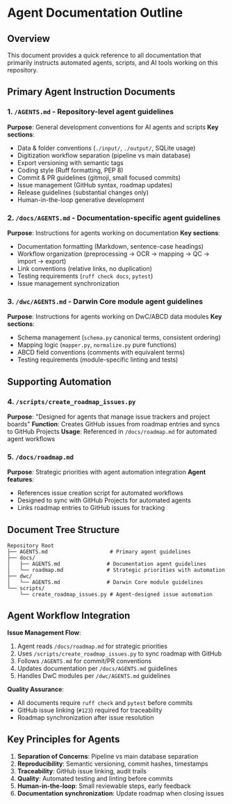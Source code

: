 # Agent Documentation Outline

## Overview
This document provides a quick reference to all documentation that primarily instructs automated agents, scripts, and AI tools working on this repository.

## Primary Agent Instruction Documents

### 1. `/AGENTS.md` - Repository-level agent guidelines
**Purpose**: General development conventions for AI agents and scripts
**Key sections**:
- Data & folder conventions (`./input/`, `./output/`, SQLite usage)
- Digitization workflow separation (pipeline vs main database)
- Export versioning with semantic tags
- Coding style (Ruff formatting, PEP 8)
- Commit & PR guidelines (gitmoji, small focused commits)
- Issue management (GitHub syntax, roadmap updates)
- Release guidelines (substantial changes only)
- Human-in-the-loop generative development

### 2. `/docs/AGENTS.md` - Documentation-specific agent guidelines
**Purpose**: Instructions for agents working on documentation
**Key sections**:
- Documentation formatting (Markdown, sentence-case headings)
- Workflow organization (preprocessing → OCR → mapping → QC → import → export)
- Link conventions (relative links, no duplication)
- Testing requirements (`ruff check docs`, `pytest`)
- Issue management synchronization

### 3. `/dwc/AGENTS.md` - Darwin Core module agent guidelines
**Purpose**: Instructions for agents working on DwC/ABCD data modules
**Key sections**:
- Schema management (`schema.py` canonical terms, consistent ordering)
- Mapping logic (`mapper.py`, `normalize.py` pure functions)
- ABCD field conventions (comments with equivalent terms)
- Testing requirements (module-specific linting and tests)

## Supporting Automation

### 4. `/scripts/create_roadmap_issues.py`
**Purpose**: "Designed for agents that manage issue trackers and project boards"
**Function**: Creates GitHub issues from roadmap entries and syncs to GitHub Projects
**Usage**: Referenced in `/docs/roadmap.md` for automated agent workflows

### 5. `/docs/roadmap.md`
**Purpose**: Strategic priorities with agent automation integration
**Agent features**:
- References issue creation script for automated workflows
- Designed to sync with GitHub Projects for automated agents
- Links roadmap entries to GitHub issues for tracking

## Document Tree Structure

```
Repository Root
├── AGENTS.md                    # Primary agent guidelines
├── docs/
│   ├── AGENTS.md               # Documentation agent guidelines
│   └── roadmap.md              # Strategic priorities with automation
├── dwc/
│   └── AGENTS.md               # Darwin Core module guidelines
└── scripts/
    └── create_roadmap_issues.py # Agent-designed issue automation
```

## Agent Workflow Integration

**Issue Management Flow**:
1. Agent reads `/docs/roadmap.md` for strategic priorities
2. Uses `/scripts/create_roadmap_issues.py` to sync roadmap with GitHub
3. Follows `/AGENTS.md` for commit/PR conventions
4. Updates documentation per `/docs/AGENTS.md` guidelines
5. Handles DwC modules per `/dwc/AGENTS.md` guidelines

**Quality Assurance**:
- All documents require `ruff check` and `pytest` before commits
- GitHub issue linking (`#123`) required for traceability
- Roadmap synchronization after issue resolution

## Key Principles for Agents

1. **Separation of Concerns**: Pipeline vs main database separation
2. **Reproducibility**: Semantic versioning, commit hashes, timestamps
3. **Traceability**: GitHub issue linking, audit trails
4. **Quality**: Automated testing and linting before commits
5. **Human-in-the-loop**: Small reviewable steps, early feedback
6. **Documentation synchronization**: Update roadmap when closing issues